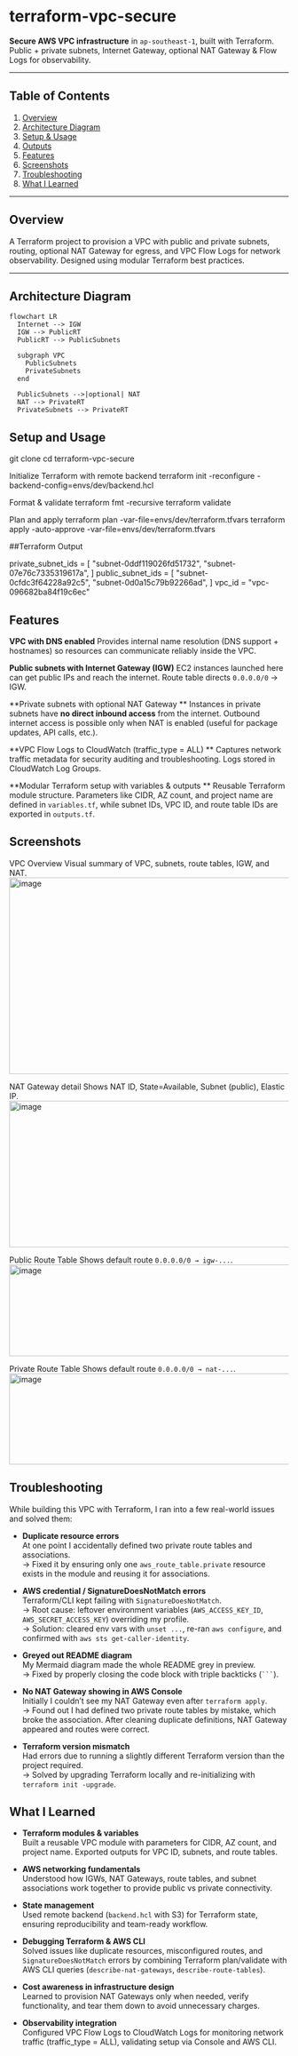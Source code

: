 # terraform-vpc-secure

**Secure AWS VPC infrastructure** in `ap-southeast-1`, built with Terraform.  
Public + private subnets, Internet Gateway, optional NAT Gateway & Flow Logs for observability.

---

## Table of Contents

1. [Overview](#overview)  
2. [Architecture Diagram](#architecture-diagram)  
3. [Setup & Usage](#setup--usage)  
4. [Outputs](#outputs)  
5. [Features](#features)  
6. [Screenshots](#screenshots)
7. [Troubleshooting](#troubleshooting)  
8. [What I Learned](#what-i-learned)

---

## Overview

A Terraform project to provision a VPC with public and private subnets, routing, optional NAT Gateway for egress, and VPC Flow Logs for network observability. Designed using modular Terraform best practices.  

---

## Architecture Diagram

```mermaid
flowchart LR
  Internet --> IGW
  IGW --> PublicRT
  PublicRT --> PublicSubnets

  subgraph VPC
    PublicSubnets
    PrivateSubnets
  end

  PublicSubnets -->|optional| NAT
  NAT --> PrivateRT
  PrivateSubnets --> PrivateRT
```

## Setup and Usage

git clone <your-repo-url>
cd terraform-vpc-secure

Initialize Terraform with remote backend
terraform init -reconfigure -backend-config=envs/dev/backend.hcl

Format & validate
terraform fmt -recursive
terraform validate

Plan and apply
terraform plan -var-file=envs/dev/terraform.tfvars
terraform apply -auto-approve -var-file=envs/dev/terraform.tfvars

##Terraform Output

private_subnet_ids = [
"subnet-0ddf119026fd51732",
"subnet-07e76c7335319617a",
]
public_subnet_ids = [
"subnet-0cfdc3f64228a92c5",
"subnet-0d0a15c79b92266ad",
]
vpc_id = "vpc-096682ba84f19c6ec"

## Features

**VPC with DNS enabled**
Provides internal name resolution (DNS support + hostnames) so resources can communicate reliably inside the VPC.  

**Public subnets with Internet Gateway (IGW)**
EC2 instances launched here can get public IPs and reach the internet. Route table directs `0.0.0.0/0` → IGW.  

**Private subnets with optional NAT Gateway ** 
Instances in private subnets have **no direct inbound access** from the internet. Outbound internet access is possible only when NAT is enabled (useful for package updates, API calls, etc.).  

**VPC Flow Logs to CloudWatch (traffic_type = ALL) ** 
Captures network traffic metadata for security auditing and troubleshooting. Logs stored in CloudWatch Log Groups.  

**Modular Terraform setup with variables & outputs ** 
Reusable Terraform module structure. Parameters like CIDR, AZ count, and project name are defined in `variables.tf`, while subnet IDs, VPC ID, and route table IDs are exported in `outputs.tf`.  

## Screenshots 

VPC Overview
Visual summary of VPC, subnets, route tables, IGW, and NAT.  
<img width="1192" height="354" alt="image" src="https://github.com/user-attachments/assets/0381f50f-919d-4925-b9d2-02efa9ad70fa" />

NAT Gateway detail
Shows NAT ID, State=Available, Subnet (public), Elastic IP. 
<img width="1181" height="264" alt="image" src="https://github.com/user-attachments/assets/ee3ded45-0222-4a67-ae66-a0fc33f94318" />

Public Route Table
Shows default route `0.0.0.0/0 → igw-...`. 
<img width="1183" height="165" alt="image" src="https://github.com/user-attachments/assets/fd2736b6-7304-4aa6-92fe-f4ed6bcfd0e8" />

Private Route Table
Shows default route `0.0.0.0/0 → nat-...`.  
<img width="1180" height="164" alt="image" src="https://github.com/user-attachments/assets/af0ed3dc-90d6-4bdd-b39a-ef170467546c" />


## Troubleshooting

While building this VPC with Terraform, I ran into a few real-world issues and solved them:

- **Duplicate resource errors**  
  At one point I accidentally defined two private route tables and associations.  
  → Fixed it by ensuring only one `aws_route_table.private` resource exists in the module and reusing it for associations.

- **AWS credential / SignatureDoesNotMatch errors**  
  Terraform/CLI kept failing with `SignatureDoesNotMatch`.  
  → Root cause: leftover environment variables (`AWS_ACCESS_KEY_ID`, `AWS_SECRET_ACCESS_KEY`) overriding my profile.  
  → Solution: cleared env vars with `unset ...`, re-ran `aws configure`, and confirmed with `aws sts get-caller-identity`.

- **Greyed out README diagram**  
  My Mermaid diagram made the whole README grey in preview.  
  → Fixed by properly closing the code block with triple backticks (` ``` `).

- **No NAT Gateway showing in AWS Console**  
  Initially I couldn’t see my NAT Gateway even after `terraform apply`.  
  → Found out I had defined two private route tables by mistake, which broke the association. After cleaning duplicate definitions, NAT Gateway appeared and routes were correct.

- **Terraform version mismatch**  
  Had errors due to running a slightly different Terraform version than the project required.  
  → Solved by upgrading Terraform locally and re-initializing with `terraform init -upgrade`.

## What I Learned

- **Terraform modules & variables**  
  Built a reusable VPC module with parameters for CIDR, AZ count, and project name. Exported outputs for VPC ID, subnets, and route tables.  

- **AWS networking fundamentals**  
  Understood how IGWs, NAT Gateways, route tables, and subnet associations work together to provide public vs private connectivity.  

- **State management**  
  Used remote backend (`backend.hcl` with S3) for Terraform state, ensuring reproducibility and team-ready workflow.  

- **Debugging Terraform & AWS CLI**  
  Solved issues like duplicate resources, misconfigured routes, and `SignatureDoesNotMatch` errors by combining Terraform plan/validate with AWS CLI queries (`describe-nat-gateways`, `describe-route-tables`).  

- **Cost awareness in infrastructure design**  
  Learned to provision NAT Gateways only when needed, verify functionality, and tear them down to avoid unnecessary charges.  

- **Observability integration**  
  Configured VPC Flow Logs to CloudWatch Logs for monitoring network traffic (traffic_type = ALL), validating setup via Console and AWS CLI.




